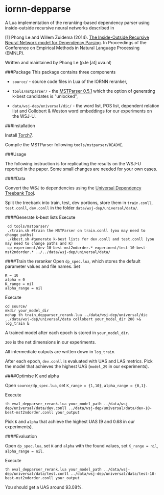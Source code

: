 iornn-depparse
==============

A Lua implementation of the reranking-based dependency parser using inside-outside recursive neural networks described in

[1] Phong Le and Willem Zuidema (2014). [The Inside-Outside Recursive Neural Network model for Dependency Parsing](https://drive.google.com/file/d/0B9oyNs4QrsowMTRiMGJ5VjA0LXc/edit?usp=sharing). In Proceedings of the Conference on Empirical Methods in Natural Language Processing (EMNLP).

Written and maintained by Phong Le (p.le [at] uva.nl)

###Package
This package contains three components

+ `source/` - source code files in Lua of the IORNN reranker,

+ `tools/mstparser/` - the [MSTParser 0.5.1](http://sourceforge.net/projects/mstparser/) which the option of generating k-best candidates is "unlocked",

+ `data/wsj-dep/universal/dic/` - the word list, POS list, dependent relation list and Collobert & Weston word embeddings for our experiments on the WSJ-U.


###Installation

Install [Torch7](torch.ch).

Compile the MSTParser following `tools/mstparser/README`.

###Usage

The following instruction is for replicating the results on the WSJ-U reported in the paper. Some small changes are needed for your own cases.


####Data

Convert the WSJ to dependencies using the [Universal Dependency Treebank Tool](http://code.google.com/p/uni-dep-tb/).

Split the treebank into train, test, dev portions, store them in `train.conll`, `test.conll`, `dev.conll` in the folder `data/wsj-dep/universal/data/`.


####Generate k-best lists
Execute

     cd tools/mstparser/
     ./train.sh #train the MSTParser on train.conll (you may need to change paths)
     ./kbest.sh #generate k-best lists for dev.conll and test.conll (you may need to change paths and K)
     cp experiment/dev-10-best-mst2ndorder.* experiment/test-10-best-mst2ndorder.* ../../data/wsj-dep/universal/data/


####Train the reranker
Open `dp_spec.lua`, which stores the default parameter values and file names. Set 

    K = 10  
    alpha = 0   
    K_range = nil
    alpha_range = nil 


Execute

    cd source/
    mkdir your_model_dir   
    nohup th train_depparser_rerank.lua ../data/wsj-dep/universal/dic ../data/wsj-dep/universal/data collobert your_model_dir 200 >& log_train &

A trained model after each epoch is stored in `your_model_dir`.

`200` is the net dimensions in our experiments.

All intermediate outputs are written down in `log_train`.

After each epoch, `dev.conll` is evaluated with UAS and LAS metrics. Pick the model that achieves the highest UAS (`model_29` in our experiments).


####Optimise K and alpha

Open `source/dp_spec.lua`, set `K_range = {1,10}`, `alpha_range = {0,1}`.

Execute

    th eval_depparser_rerank.lua your_model_path ../data/wsj-dep/universal/data/dev.conll ../data/wsj-dep/universal/data/dev-10-best-mst2ndorder.conll your_output

Pick `K` and `alpha` that achieve the highest UAS (9 and 0.68 in our experiments).


####Evaluation

Open `dp_spec.lua`, set `K` and `alpha` with the found values, set `K_range = nil`, `alpha_range = nil`.

Execute

    th eval_depparser_rerank.lua your_model_path ../data/wsj-dep/universal/data/test.conll ../data/wsj-dep/universal/data/test-10-best-mst2ndorder.conll your_output

You should get a UAS around 93.08%.



